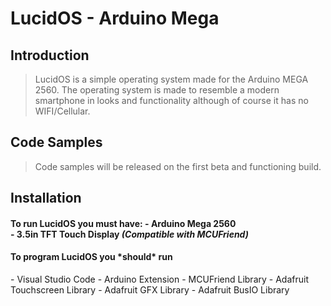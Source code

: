 # LucidOS - Arduino Mega

## Introduction

> LucidOS is a simple operating system made for the Arduino MEGA 2560. The operating system is made to resemble a modern smartphone in looks and functionality although of course it has no WIFI/Cellular. 

## Code Samples

> Code samples will be released on the first beta and functioning build.

## Installation

<h4>To run <strong>LucidOS</strong> you must have:
- Arduino Mega 2560<br>
- 3.5in TFT Touch Display <i>(Compatible with MCUFriend)</i>

<h4>To program <strong>LucidOS</strong> you *should* run</h4>
- Visual Studio Code
- Arduino Extension
- MCUFriend Library
- Adafruit Touchscreen Library
- Adafruit GFX Library
- Adafruit BusIO Library